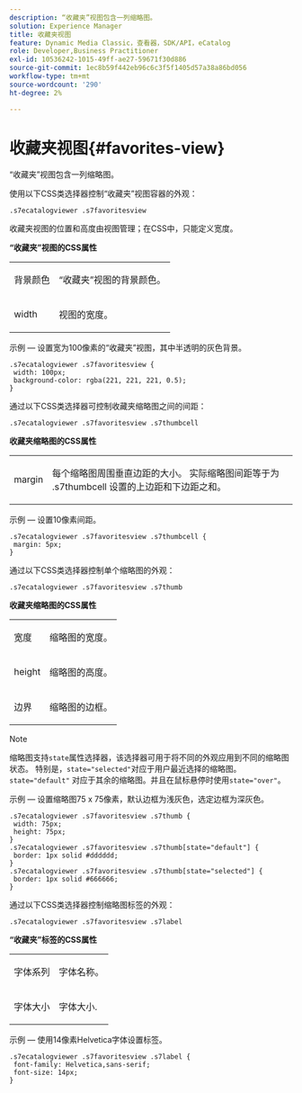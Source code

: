 ```yaml
---
description: “收藏夹”视图包含一列缩略图。
solution: Experience Manager
title: 收藏夹视图
feature: Dynamic Media Classic，查看器，SDK/API，eCatalog
role: Developer,Business Practitioner
exl-id: 10536242-1015-49ff-ae27-59671f30d886
source-git-commit: 1ec8b59f442eb96c6c3f5f1405d57a38a86bd056
workflow-type: tm+mt
source-wordcount: '290'
ht-degree: 2%

---
```


# 收藏夹视图{#favorites-view}

“收藏夹”视图包含一列缩略图。

<!--<a id="section_B6EFCCADB5A5495DAE6BBE42F7F405CB"></a>-->

使用以下CSS类选择器控制“收藏夹”视图容器的外观：

```
.s7ecatalogviewer .s7favoritesview
```

收藏夹视图的位置和高度由视图管理；在CSS中，只能定义宽度。

**“收藏夹”视图的CSS属性**

<table id="table_C48C56E696304C9BAFEE71BA9EA9A174"> 
 <tbody> 
  <tr> 
   <td colname="col1"> <p> <span class="codeph"> 背景颜色  </span> </p> </td> 
   <td colname="col2"> <p> “收藏夹”视图的背景颜色。 </p> </td> 
  </tr> 
  <tr> 
   <td colname="col1"> <p> <span class="codeph"> width </span> </p> </td> 
   <td colname="col2"> <p>视图的宽度。 </p> </td> 
  </tr> 
 </tbody> 
</table>

示例 — 设置宽为100像素的“收藏夹”视图，其中半透明的灰色背景。

```
.s7ecatalogviewer .s7favoritesview { 
 width: 100px; 
 background-color: rgba(221, 221, 221, 0.5); 
}
```

通过以下CSS类选择器可控制收藏夹缩略图之间的间距：

```
.s7ecatalogviewer .s7favoritesview .s7thumbcell
```

**收藏夹缩略图的CSS属性**

<table id="table_EED8CE63D805458196DE0E87C7E9945F"> 
 <tbody> 
  <tr> 
   <td colname="col1"> <p> <span class="codeph"> margin </span> </p> </td> 
   <td colname="col2"> <p> 每个缩略图周围垂直边距的大小。 实际缩略图间距等于为<span class="codeph"> .s7thumbcell </span>设置的上边距和下边距之和。 </p> </td> 
  </tr> 
 </tbody> 
</table>

示例 — 设置10像素间距。

```
.s7ecatalogviewer .s7favoritesview .s7thumbcell { 
 margin: 5px; 
}
```

通过以下CSS类选择器控制单个缩略图的外观：

```
.s7ecatalogviewer .s7favoritesview .s7thumb
```

**收藏夹缩略图的CSS属性**

<table id="table_6F5B1438CAFA49E9B33400C6970ABDA1"> 
 <tbody> 
  <tr> 
   <td colname="col1"> <p> <span class="codeph"> 宽度  </span> </p> </td> 
   <td colname="col2"> <p>缩略图的宽度。 </p> </td> 
  </tr> 
  <tr> 
   <td colname="col1"> <p> <span class="codeph"> height </span> </p> </td> 
   <td colname="col2"> <p>缩略图的高度。 </p> </td> 
  </tr> 
  <tr> 
   <td colname="col1"> <p> <span class="codeph"> 边界 </span> </p> </td> 
   <td colname="col2"> <p>缩略图的边框。 </p> </td> 
  </tr> 
 </tbody> 
</table>

>[!NOTE]
>
>缩略图支持`state`属性选择器，该选择器可用于将不同的外观应用到不同的缩略图状态。 特别是，`state="selected"`对应于用户最近选择的缩略图。 `state="default"` 对应于其余的缩略图。并且在鼠标悬停时使用`state="over"`。

示例 — 设置缩略图75 x 75像素，默认边框为浅灰色，选定边框为深灰色。

```
.s7ecatalogviewer .s7favoritesview .s7thumb { 
 width: 75px; 
 height: 75px;  
} 
.s7ecatalogviewer .s7favoritesview .s7thumb[state="default"] { 
 border: 1px solid #dddddd; 
} 
.s7ecatalogviewer .s7favoritesview .s7thumb[state="selected"] { 
 border: 1px solid #666666; 
}
```

通过以下CSS类选择器控制缩略图标签的外观：

```
.s7ecatalogviewer .s7favoritesview .s7label
```

**“收藏夹”标签的CSS属性**

<table id="table_B41339A16ACB46CB87D3EB1FD05FA2CD"> 
 <tbody> 
  <tr> 
   <td colname="col1"> <p> <span class="codeph"> 字体系列  </span> </p> </td> 
   <td colname="col2"> <p>字体名称。 </p> </td> 
  </tr> 
  <tr> 
   <td colname="col1"> <p> <span class="codeph"> 字体大小  </span> </p> </td> 
   <td colname="col2"> <p>字体大小. </p> </td> 
  </tr> 
 </tbody> 
</table>

示例 — 使用14像素Helvetica字体设置标签。

```
.s7ecatalogviewer .s7favoritesview .s7label { 
 font-family: Helvetica,sans-serif; 
 font-size: 14px; 
}
```
